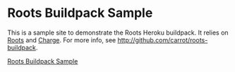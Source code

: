 Roots Buildpack Sample
======================

This is a sample site to demonstrate the Roots Heroku buildpack. It relies on [Roots](http://roots.cx) and [Charge](https://github.com/carrot/charge). For more info, see http://github.com/carrot/roots-buildpack.

[Roots Buildpack Sample](http://roots-buildpack-sample.herokuapp.com/)
